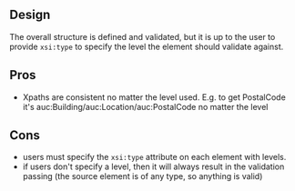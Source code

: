 ## Design
The overall structure is defined and validated, but it is up to the user to provide `xsi:type` to specify the level the element should validate against.

## Pros
- Xpaths are consistent no matter the level used. E.g. to get PostalCode it's auc:Building/auc:Location/auc:PostalCode no matter the level

## Cons
- users must specify the `xsi:type` attribute on each element with levels.
- if users don't specify a level, then it will always result in the validation passing (the source element is of any type, so anything is valid)
